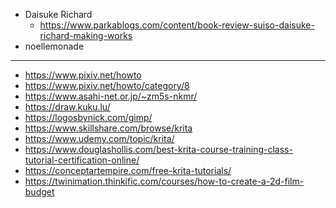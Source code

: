 - Daisuke Richard
  - https://www.parkablogs.com/content/book-review-suiso-daisuke-richard-making-works
- noellemonade

----------------------

- https://www.pixiv.net/howto
- https://www.pixiv.net/howto/category/8
- https://www.asahi-net.or.jp/~zm5s-nkmr/
- https://draw.kuku.lu/
- https://logosbynick.com/gimp/
- https://www.skillshare.com/browse/krita
- https://www.udemy.com/topic/krita/
- https://www.douglashollis.com/best-krita-course-training-class-tutorial-certification-online/
- https://conceptartempire.com/free-krita-tutorials/
- https://twinimation.thinkific.com/courses/how-to-create-a-2d-film-budget

